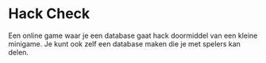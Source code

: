 # Hack Check 

Een online game waar je een database gaat hack doormiddel van een kleine minigame. Je kunt ook zelf een database maken die je met spelers kan delen.